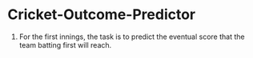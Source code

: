 # Cricket-Outcome-Predictor
1. For the first innings, the task is to predict the eventual score that the team batting first will reach. 
